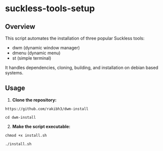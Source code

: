 # suckless-tools-setup

## Overview

This script automates the installation of three popular Suckless tools:

- dwm (dynamic window manager)
- dmenu (dynamic menu)
- st (simple terminal)

It handles dependencies, cloning, building, and installation on debian based systems.

## Usage

1. **Clone the repository:**

```
https://github.com/rakibh3/dwm-install
```

```
cd dwm-install
```

2. **Make the script executable:**

```
chmod +x install.sh
```

```
./install.sh
```
